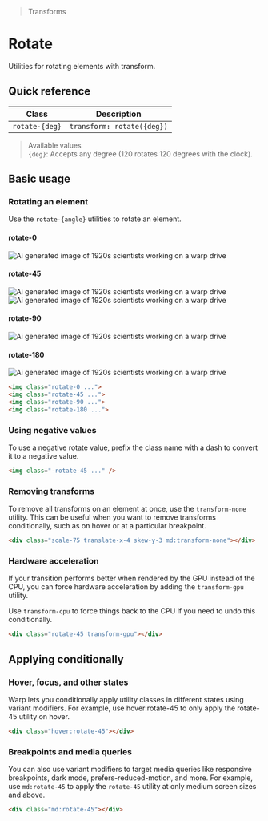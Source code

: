 > Transforms

# Rotate

Utilities for rotating elements with transform.

## Quick reference

| Class                  | Description                         |
|------------------------|-------------------------------------|
| `rotate-{deg}`         | `transform: rotate({deg})`          |

> Available values <br />
> `{deg}`: Accepts any degree (120 rotates 120 degrees with the clock). <br />

## Basic usage

### Rotating an element
Use the `rotate-{angle}` utilities to rotate an element.

<example-container>
  <div class="flex flex-wrap items-center justify-around gap-32 sm:gap-16 ex-font-dark dark:pd-text-slate-400 pb-16">
    <div class="flex flex-col items-center shrink-0">
      <h4 class="ex-heading">rotate-0</h4>
      <img class="w-96 h-96 object-cover ex-box p-0 mt-16" src="/classes/20s-scientists.jpg" alt="Ai generated image of 1920s scientists working on a warp drive">
    </div>
    <div class="flex flex-col items-center shrink-0">
      <h4 class="ex-heading">rotate-45</h4>
      <div class="relative mt-16">
        <img class="absolute w-96 h-96 object-cover opacity-25 ex-box p-0" src="/classes/20s-scientists.jpg" alt="Ai generated image of 1920s scientists working on a warp drive">
        <img class="relative rotate-45 w-96 h-96 object-cover ex-box p-0" src="/classes/20s-scientists.jpg" alt="Ai generated image of 1920s scientists working on a warp drive">
      </div>
    </div>
    <div class="flex flex-col items-center shrink-0">
      <h4 class="ex-heading">rotate-90</h4>
      <img class="w-96 h-96 rotate-90 object-cover ex-box p-0 mt-16" src="/classes/20s-scientists.jpg" alt="Ai generated image of 1920s scientists working on a warp drive">
    </div>
    <div class="flex flex-col items-center shrink-0">
      <h4 class="ex-heading">rotate-180</h4>
      <img class="w-96 h-96 rotate-180 object-cover ex-box p-0 mt-16" src="/classes/20s-scientists.jpg" alt="Ai generated image of 1920s scientists working on a warp drive">
    </div>
  </div>
</example-container>

```html
<img class="rotate-0 ...">
<img class="rotate-45 ...">
<img class="rotate-90 ...">
<img class="rotate-180 ...">
```

### Using negative values
To use a negative rotate value, prefix the class name with a dash to convert it to a negative value.

```html
<img class="-rotate-45 ..." />
```

### Removing transforms
To remove all transforms on an element at once, use the `transform-none` utility.
This can be useful when you want to remove transforms conditionally, such as on hover or at a particular breakpoint.

```html
<div class="scale-75 translate-x-4 skew-y-3 md:transform-none"></div>
```

### Hardware acceleration
If your transition performs better when rendered by the GPU instead of the CPU, you can force hardware acceleration by adding the `transform-gpu` utility.

Use `transform-cpu` to force things back to the CPU if you need to undo this conditionally.

```html
<div class="rotate-45 transform-gpu"></div>
```

## Applying conditionally

### Hover, focus, and other states
Warp lets you conditionally apply utility classes in different states using variant modifiers.
For example, use hover:rotate-45 to only apply the rotate-45 utility on hover.

```html
<div class="hover:rotate-45"></div>
```

### Breakpoints and media queries
You can also use variant modifiers to target media queries like responsive breakpoints, dark mode, prefers-reduced-motion, and more.
For example, use `md:rotate-45` to apply the `rotate-45` utility at only medium screen sizes and above.

```html
<div class="md:rotate-45"></div>
```
